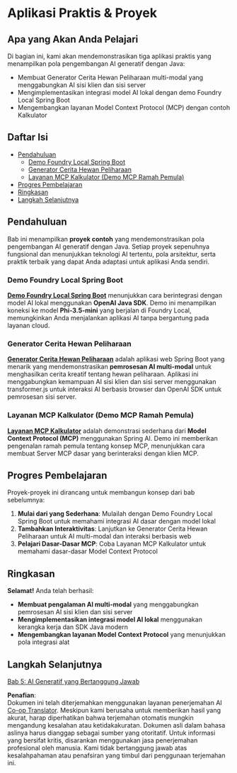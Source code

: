 <!--
CO_OP_TRANSLATOR_METADATA:
{
  "original_hash": "df269f529a172a0197ef28460bf1da9f",
  "translation_date": "2025-07-25T11:42:00+00:00",
  "source_file": "04-PracticalSamples/README.md",
  "language_code": "id"
}
-->
# Aplikasi Praktis & Proyek

## Apa yang Akan Anda Pelajari
Di bagian ini, kami akan mendemonstrasikan tiga aplikasi praktis yang menampilkan pola pengembangan AI generatif dengan Java:
- Membuat Generator Cerita Hewan Peliharaan multi-modal yang menggabungkan AI sisi klien dan sisi server
- Mengimplementasikan integrasi model AI lokal dengan demo Foundry Local Spring Boot
- Mengembangkan layanan Model Context Protocol (MCP) dengan contoh Kalkulator

## Daftar Isi

- [Pendahuluan](../../../04-PracticalSamples)
  - [Demo Foundry Local Spring Boot](../../../04-PracticalSamples)
  - [Generator Cerita Hewan Peliharaan](../../../04-PracticalSamples)
  - [Layanan MCP Kalkulator (Demo MCP Ramah Pemula)](../../../04-PracticalSamples)
- [Progres Pembelajaran](../../../04-PracticalSamples)
- [Ringkasan](../../../04-PracticalSamples)
- [Langkah Selanjutnya](../../../04-PracticalSamples)

## Pendahuluan

Bab ini menampilkan **proyek contoh** yang mendemonstrasikan pola pengembangan AI generatif dengan Java. Setiap proyek sepenuhnya fungsional dan menunjukkan teknologi AI tertentu, pola arsitektur, serta praktik terbaik yang dapat Anda adaptasi untuk aplikasi Anda sendiri.

### Demo Foundry Local Spring Boot

**[Demo Foundry Local Spring Boot](foundrylocal/README.md)** menunjukkan cara berintegrasi dengan model AI lokal menggunakan **OpenAI Java SDK**. Demo ini menampilkan koneksi ke model **Phi-3.5-mini** yang berjalan di Foundry Local, memungkinkan Anda menjalankan aplikasi AI tanpa bergantung pada layanan cloud.

### Generator Cerita Hewan Peliharaan

**[Generator Cerita Hewan Peliharaan](petstory/README.md)** adalah aplikasi web Spring Boot yang menarik yang mendemonstrasikan **pemrosesan AI multi-modal** untuk menghasilkan cerita kreatif tentang hewan peliharaan. Aplikasi ini menggabungkan kemampuan AI sisi klien dan sisi server menggunakan transformer.js untuk interaksi AI berbasis browser dan OpenAI SDK untuk pemrosesan sisi server.

### Layanan MCP Kalkulator (Demo MCP Ramah Pemula)

**[Layanan MCP Kalkulator](mcp/calculator/README.md)** adalah demonstrasi sederhana dari **Model Context Protocol (MCP)** menggunakan Spring AI. Demo ini memberikan pengenalan ramah pemula tentang konsep MCP, menunjukkan cara membuat Server MCP dasar yang berinteraksi dengan klien MCP.

## Progres Pembelajaran

Proyek-proyek ini dirancang untuk membangun konsep dari bab sebelumnya:

1. **Mulai dari yang Sederhana**: Mulailah dengan Demo Foundry Local Spring Boot untuk memahami integrasi AI dasar dengan model lokal
2. **Tambahkan Interaktivitas**: Lanjutkan ke Generator Cerita Hewan Peliharaan untuk AI multi-modal dan interaksi berbasis web
3. **Pelajari Dasar-Dasar MCP**: Coba Layanan MCP Kalkulator untuk memahami dasar-dasar Model Context Protocol

## Ringkasan

**Selamat!** Anda telah berhasil:

- **Membuat pengalaman AI multi-modal** yang menggabungkan pemrosesan AI sisi klien dan sisi server
- **Mengimplementasikan integrasi model AI lokal** menggunakan kerangka kerja dan SDK Java modern
- **Mengembangkan layanan Model Context Protocol** yang menunjukkan pola integrasi alat

## Langkah Selanjutnya

[Bab 5: AI Generatif yang Bertanggung Jawab](../05-ResponsibleGenAI/README.md)

**Penafian**:  
Dokumen ini telah diterjemahkan menggunakan layanan penerjemahan AI [Co-op Translator](https://github.com/Azure/co-op-translator). Meskipun kami berusaha untuk memberikan hasil yang akurat, harap diperhatikan bahwa terjemahan otomatis mungkin mengandung kesalahan atau ketidakakuratan. Dokumen asli dalam bahasa aslinya harus dianggap sebagai sumber yang otoritatif. Untuk informasi yang bersifat kritis, disarankan menggunakan jasa penerjemahan profesional oleh manusia. Kami tidak bertanggung jawab atas kesalahpahaman atau penafsiran yang timbul dari penggunaan terjemahan ini.